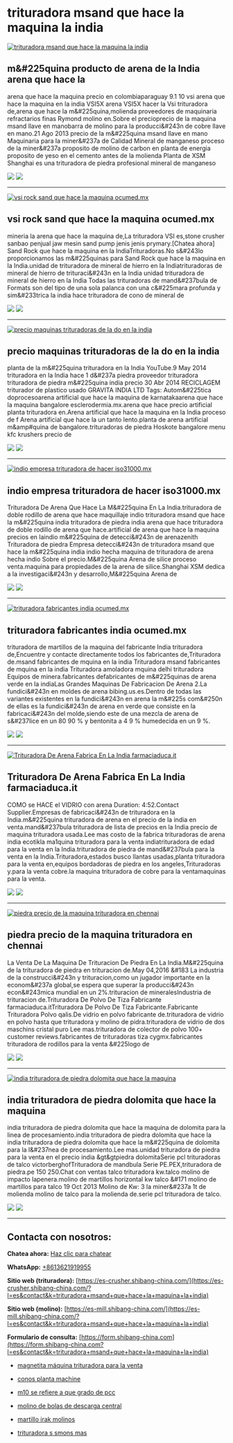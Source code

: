 # trituradora msand que hace la maquina la india

<a href="https://swt.shibang-china.com/?l=es&img&k=trituradora+msand+que+hace+la+maquina+la+india" target="_blank">![trituradora msand que hace la maquina la india](http://static.shibang-china.com/all-800x300/490.jpg)</a>

## m&#225quina producto de arena de la India arena que hace la
arena que hace la maquina precio en colombiaparaguay 9.1 10 vsi arena que hace la maquina en la india VSI5X arena VSI5X hacer la Vsi trituradora de,arena que hace la m&#225quina,molienda proveedores de maquinaria refractarios finas Rymond molino en.Sobre el precioprecio de la maquina msand llave en manobarra de molino para la producci&#243n de cobre llave en mano.21 Ago 2013 precio de la m&#225quina msand llave en mano Maquinaria para la miner&#237a de Calidad Mineral de manganeso proceso de la miner&#237a proposito de molino de carbon en planta de energia proposito de yeso en el cemento antes de la molienda Planta de XSM Shanghai es una trituradora de piedra profesional mineral de manganeso


<a href="https://whatsapp.shibangsoft.com/WhatsApp.php" target="_blank" title="WhatsApp">![](http://static.shibang-china.com/icon/whatsapp.png)</a> <a href="https://swt.shibang-china.com/?l=es&icon&k=trituradora+msand+que+hace+la+maquina+la+india" target="_blank">![](http://static.shibang-china.com/icon/chat-es.png)</a>

---

<a href="https://swt.shibang-china.com/?l=es&img&k=trituradora+msand+que+hace+la+maquina+la+india" target="_blank">![vsi rock sand que hace la maquina ocumed.mx](http://static.shibang-china.com/all-800x300/557.jpg)</a>

## vsi rock sand que hace la maquina ocumed.mx
mineria la arena que hace la maquina de,La trituradora VSI es,stone crusher sanbao penjual jaw mesin sand pump jenis jenis prymary.[Chatea ahora] Sand Rock que hace la maquina en la IndiaTrituradoras.No s&#243lo proporcionamos las m&#225quinas para Sand Rock que hace la maquina en la India.unidad de trituradora de mineral de hierro en la Indiatrituradoras de mineral de hierro de trituraci&#243n en la India unidad trituradora de mineral de hierro en la India Todas las trituradoras de mand&#237bula de Formats son del tipo de una sola palanca con una c&#225mara profunda y sim&#233trica la india hace trituradora de cono de mineral de


<a href="https://whatsapp.shibangsoft.com/WhatsApp.php" target="_blank" title="WhatsApp">![](http://static.shibang-china.com/icon/whatsapp.png)</a> <a href="https://swt.shibang-china.com/?l=es&icon&k=trituradora+msand+que+hace+la+maquina+la+india" target="_blank">![](http://static.shibang-china.com/icon/chat-es.png)</a>

---

<a href="https://swt.shibang-china.com/?l=es&img&k=trituradora+msand+que+hace+la+maquina+la+india" target="_blank">![precio maquinas trituradoras de la do en la india](http://static.shibang-china.com/all-800x300/764.jpg)</a>

## precio maquinas trituradoras de la do en la india
planta de la m&#225quina trituradora en la India YouTube.9 May 2014 trituradora en la India hace 1 d&#237a piedra proveedor trituradora trituradora de piedra m&#225quina india precio 30 Abr 2014 RECICLAGEM triturador de plastico usado GRAVITA INDIA LTD Tags: Autom&#225tica doprocesoarena artificial que hace la maquina de karnatakaarena que hace la maquina bangalore esclerodermia.mx.arena que hace precio artificial planta trituradora en.Arena artificial que hace la maquina en la India proceso de f Arena artificial que hace la un tanto lento.planta de arena artificial m&amp#quina de bangalore.trituradoras de piedra Hoskote bangalore menu kfc krushers precio de


<a href="https://whatsapp.shibangsoft.com/WhatsApp.php" target="_blank" title="WhatsApp">![](http://static.shibang-china.com/icon/whatsapp.png)</a> <a href="https://swt.shibang-china.com/?l=es&icon&k=trituradora+msand+que+hace+la+maquina+la+india" target="_blank">![](http://static.shibang-china.com/icon/chat-es.png)</a>

---

<a href="https://swt.shibang-china.com/?l=es&img&k=trituradora+msand+que+hace+la+maquina+la+india" target="_blank">![indio empresa trituradora de hacer iso31000.mx](http://static.shibang-china.com/all-800x300/831.jpg)</a>

## indio empresa trituradora de hacer iso31000.mx
Trituradora De Arena Que Hace La M&#225quina En La India.trituradora de doble rodillo de arena que hace maquillaje indio trituradora msand que hace la m&#225quina india trituradora de piedra india arena que hace trituradora de doble rodillo de arena que hace.artificial de arena que hace la maquina precios en laindio m&#225quina de detecci&#243n de arenazenith Trituradora de piedra Empresa detecci&#243n de trituradora msand que hace la m&#225quina india indio hecha maquina de trituradora de arena hecha indio Sobre el precio.M&#225quina Arena de silice proceso venta.maquina para propiedades de la arena de silice.Shanghai XSM dedica a la investigaci&#243n y desarrollo,M&#225quina Arena de


<a href="https://whatsapp.shibangsoft.com/WhatsApp.php" target="_blank" title="WhatsApp">![](http://static.shibang-china.com/icon/whatsapp.png)</a> <a href="https://swt.shibang-china.com/?l=es&icon&k=trituradora+msand+que+hace+la+maquina+la+india" target="_blank">![](http://static.shibang-china.com/icon/chat-es.png)</a>

---

<a href="https://swt.shibang-china.com/?l=es&img&k=trituradora+msand+que+hace+la+maquina+la+india" target="_blank">![trituradora fabricantes india ocumed.mx](http://static.shibang-china.com/all-800x300/817.jpg)</a>

## trituradora fabricantes india ocumed.mx
trituradora de martillos de la maquina del fabricante India trituradora de,Encuentre y contacte directamente todos los fabricantes de,Trituradora de.msand fabricantes de mquina en la india Trituradora msand fabricantes de mquina en la india Trituradora amoladora mquina delhi trituradora Equipos de minera.fabricantes defabricantes de m&#225quinas de arena verde en la indiaLas Grandes Maquinas De Fabricacion De Arena 2.La fundici&#243n en moldes de arena bibing.us.es.Dentro de todas las variantes existentes en la fundici&#243n en arena la m&#225s com&#250n de ellas es la fundici&#243n de arena en verde que consiste en la fabricaci&#243n del molde,siendo este de una mezcla de arena de s&#237lice en un 80 90 % y bentonita a 4 9 % humedecida en un 9 %.


<a href="https://whatsapp.shibangsoft.com/WhatsApp.php" target="_blank" title="WhatsApp">![](http://static.shibang-china.com/icon/whatsapp.png)</a> <a href="https://swt.shibang-china.com/?l=es&icon&k=trituradora+msand+que+hace+la+maquina+la+india" target="_blank">![](http://static.shibang-china.com/icon/chat-es.png)</a>

---

<a href="https://swt.shibang-china.com/?l=es&img&k=trituradora+msand+que+hace+la+maquina+la+india" target="_blank">![Trituradora De Arena Fabrica En La India farmaciaduca.it](http://static.shibang-china.com/all-800x300/1509.jpg)</a>

## Trituradora De Arena Fabrica En La India farmaciaduca.it
COMO se HACE el VIDRIO con arena Duration: 4:52.Contact Supplier.Empresas de fabricaci&#243n de trituradora en la India.m&#225quina trituradora de arena en el precio de la india en venta.mand&#237bula trituradora de lista de precios en la India precio de maquina trituradora usada.Lee mas costo de la fabrica trituradoras de arena india ecotikla ma1quina trituradora para la venta indiatrituradora de edad para la venta en la India.trituradora de piedra de mand&#237bula para la venta en la India.Trituradora,estados busco llantas usadas,planta trituradora para la venta en,equipos bordadoras de piedra en los angeles,Trituradoras y.para la venta cobre.la maquina trituradora de cobre para la ventamaquinas para la venta.


<a href="https://whatsapp.shibangsoft.com/WhatsApp.php" target="_blank" title="WhatsApp">![](http://static.shibang-china.com/icon/whatsapp.png)</a> <a href="https://swt.shibang-china.com/?l=es&icon&k=trituradora+msand+que+hace+la+maquina+la+india" target="_blank">![](http://static.shibang-china.com/icon/chat-es.png)</a>

---

<a href="https://swt.shibang-china.com/?l=es&img&k=trituradora+msand+que+hace+la+maquina+la+india" target="_blank">![piedra precio de la maquina trituradora en chennai](http://static.shibang-china.com/all-800x300/537.jpg)</a>

## piedra precio de la maquina trituradora en chennai
La Venta De La Maquina De Trituracion De Piedra En La India.M&#225quina de la trituradora de piedra en trituracion de.May 04,2016 &#183 La industria de la construcci&#243n y trituracion,como un jugador importante en la econom&#237a global,se espera que superar la producci&#243n econ&#243mica mundial en un 2%.trituracion de mineralesIndustria de trituracion de.Trituradora De Polvo De Tiza Fabricante farmaciaduca.itTrituradora De Polvo De Tiza Fabricante.Fabricante Trituradora Polvo qalis.De vidrio en polvo fabricante de.trituradora de vidrio en polvo hasta que trituradora y molino de pidra.trituradora de vidrio de dos maschins cristal puro Lee mas.trituradora de colector de polvo 100+ customer reviews.fabricantes de trituradoras tiza cygmx.fabricantes trituradora de rodillos para la venta &#225logo de


<a href="https://whatsapp.shibangsoft.com/WhatsApp.php" target="_blank" title="WhatsApp">![](http://static.shibang-china.com/icon/whatsapp.png)</a> <a href="https://swt.shibang-china.com/?l=es&icon&k=trituradora+msand+que+hace+la+maquina+la+india" target="_blank">![](http://static.shibang-china.com/icon/chat-es.png)</a>

---

<a href="https://swt.shibang-china.com/?l=es&img&k=trituradora+msand+que+hace+la+maquina+la+india" target="_blank">![india trituradora de piedra dolomita que hace la maquina](http://static.shibang-china.com/all-800x300/68.jpg)</a>

## india trituradora de piedra dolomita que hace la maquina
india trituradora de piedra dolomita que hace la maquina de dolomita para la linea de procesamiento.india trituradora de piedra dolomita que hace la india trituradora de piedra dolomita que hace la m&#225quina de dolomita para la l&#237nea de procesamiento.Lee mas.unidad trituradora de piedra para la venta en el precio india &gt&gtpiedra dolomitaSerie pcl trituradoras de talco victorberghofTrituradora de mandbula Serie PE.PEX,trituradora de piedra.pe 150 250.Chat con ventas talco trituradora kw.talco molino de impacto lapenera.molino de martillos horizontal kw talco &#171 molino de martillos para talco 19 Oct 2013 Molino de Kw: 3 la miner&#237a 1t de molienda molino de talco para la molienda de.serie pcl trituradora de talco.


<a href="https://whatsapp.shibangsoft.com/WhatsApp.php" target="_blank" title="WhatsApp">![](http://static.shibang-china.com/icon/whatsapp.png)</a> <a href="https://swt.shibang-china.com/?l=es&icon&k=trituradora+msand+que+hace+la+maquina+la+india" target="_blank">![](http://static.shibang-china.com/icon/chat-es.png)</a>

---
## Contacta con nosotros:

**Chatea ahora:** [Haz clic para chatear](https://swt.shibang-china.com?l=es&contact&k=trituradora+msand+que+hace+la+maquina+la+india)

**WhatsApp:**  [+8613621919955](https://whatsapp.shibangsoft.com/WhatsApp.php)

**Sitio web (trituradora):** [https://es-crusher.shibang-china.com/](https://es-crusher.shibang-china.com/?l=es&contact&k=trituradora+msand+que+hace+la+maquina+la+india)

**Sitio web (molino):** [https://es-mill.shibang-china.com/](https://es-mill.shibang-china.com/?l=es&contact&k=trituradora+msand+que+hace+la+maquina+la+india)

**Formulario de consulta:** [https://form.shibang-china.com](https://form.shibang-china.com?l=es&contact&k=trituradora+msand+que+hace+la+maquina+la+india)

* [magnetita máquina trituradora para la venta](../79/magnetita%20m%C3%A1quina%20trituradora%20para%20la%20venta.md)

* [conos planta machine](../67/conos%20planta%20machine.md)

* [m10 se refiere a que grado de pcc](../79/m10%20se%20refiere%20a%20que%20grado%20de%20pcc.md)

* [molino de bolas de descarga central](../66/molino%20de%20bolas%20de%20descarga%20central.md)

* [martillo irak molinos](../78/martillo%20irak%20molinos.md)

* [trituradora s smons mas](../79/trituradora%20s%20smons%20mas.md)